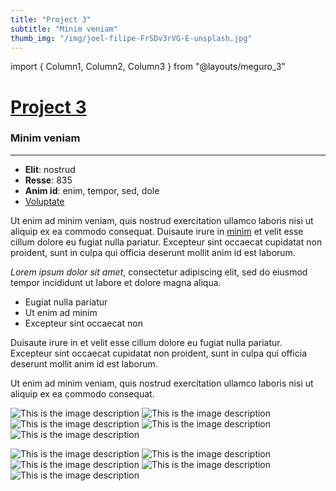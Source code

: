```yaml
---
title: "Project 3"
subtitle: "Minim veniam"
thumb_img: "/img/joel-filipe-FrSDv3rVG-E-unsplash.jpg"
---
```


import { Column1, Column2, Column3 } from "@layouts/meguro_3"

<Column1>

# [Project 3](/project-3)

### Minim veniam

---

<Info li_separator="|">

- **Elit**: nostrud
- **Resse**: 835
- **Anim id**: enim, tempor, sed, dole
- [Voluptate](https://example.com)


</Info>

Ut enim ad minim veniam, quis nostrud exercitation ullamco laboris nisi ut aliquip ex ea commodo consequat. Duisaute irure in [minim](https://example.com) et velit esse cillum dolore eu fugiat nulla pariatur. Excepteur sint occaecat cupidatat non proident, sunt in culpa qui officia deserunt mollit anim id est laborum.

*Lorem ipsum dolor sit amet*, consectetur adipiscing elit, sed do eiusmod tempor incididunt ut labore et dolore magna aliqua.

- Eugiat nulla pariatur
- Ut enim ad minim
- Excepteur sint occaecat non

Duisaute irure in et velit esse cillum dolore eu fugiat nulla pariatur. Excepteur sint occaecat cupidatat non proident, sunt in culpa qui officia deserunt mollit anim id est laborum.

Ut enim ad minim veniam, quis nostrud exercitation ullamco laboris nisi ut aliquip ex ea commodo consequat.

</Column1>

<Column2>

![This is the image description](/img/joel-filipe-SIyGeJeWAcY-unsplash.jpg)
![This is the image description](/img/joel-filipe-TmSYx44Y0QY-unsplash.jpg)
![This is the image description](/img/joel-filipe-2BLsWpau-GQ-unsplash.jpg)
![This is the image description](/img/joel-filipe-FrSDv3rVG-E-unsplash.jpg)
![This is the image description](/img/joel-filipe-HiOgJdpg0qo-unsplash.jpg)

</Column2>

<Column3>

![This is the image description](/img/joel-filipe-2BLsWpau-GQ-unsplash.jpg)
![This is the image description](/img/joel-filipe-HiOgJdpg0qo-unsplash.jpg)
![This is the image description](/img/joel-filipe-SIyGeJeWAcY-unsplash.jpg)
![This is the image description](/img/joel-filipe-FrSDv3rVG-E-unsplash.jpg)
![This is the image description](/img/joel-filipe-TmSYx44Y0QY-unsplash.jpg)

</Column3>
